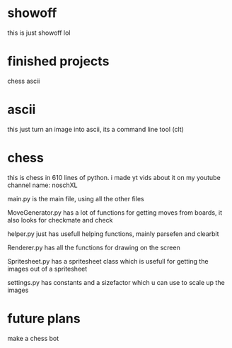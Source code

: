 # showoff
this is just showoff lol

# finished projects
chess
ascii

# ascii
this just turn an image into ascii, its a command line tool (clt)

# chess
this is chess in 610 lines of python. i made yt vids about it on my youtube
channel name: noschXL

main.py is the main file, using all the other files

MoveGenerator.py has a lot of functions for getting moves from boards,
it also looks for checkmate and check

helper.py just has usefull helping functions, mainly parsefen and clearbit

Renderer.py has all the functions for drawing on the screen

Spritesheet.py has a spritesheet class which is usefull for getting the images out of a spritesheet

settings.py has constants and a sizefactor which u can use to scale up the images

# future plans
make a chess bot
